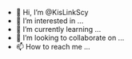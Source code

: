 - 👋 Hi, I’m @KisLinkScy
- 👀 I’m interested in ...
- 🌱 I’m currently learning ...
- 💞️ I’m looking to collaborate on ...
- 📫 How to reach me ...

<!---
KisLinkScy/KisLinkScy is a ✨ special ✨ repository because its `README.md` (this file) appears on your GitHub profile.
You can click the Preview link to take a look at your changes.
--->
